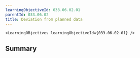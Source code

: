 ```yaml
---
learningObjectiveId: 033.06.02.01
parentId: 033.06.02
title: Deviation from planned data
---
```


```tsx eval
<LearningOBjectives learningObjectiveId={033.06.02.01} />
```

## Summary
